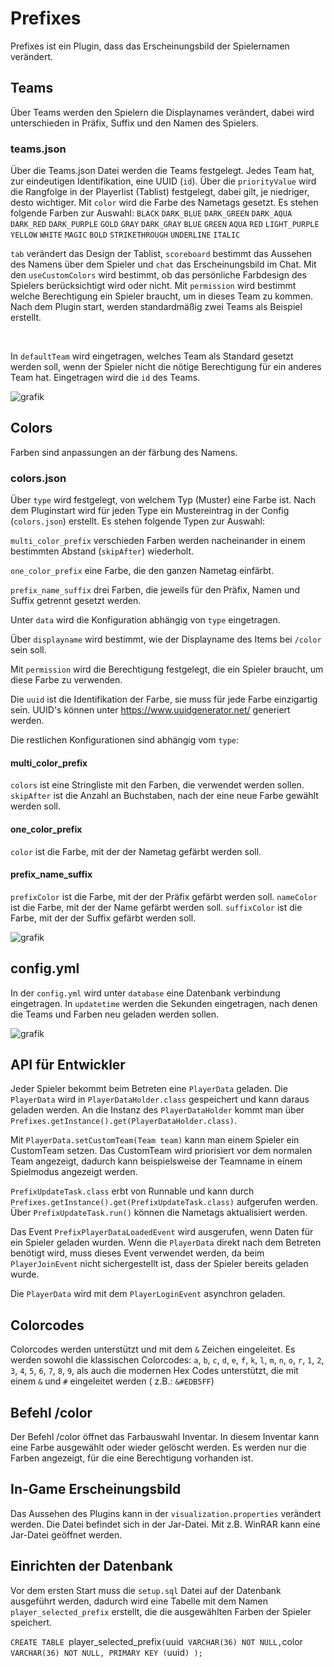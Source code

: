 # Prefixes

Prefixes ist ein Plugin, dass das Erscheinungsbild der Spielernamen verändert.

## Teams

Über Teams werden den Spielern die Displaynames verändert,
dabei wird unterschieden in Präfix, Suffix und den Namen des Spielers.

### teams.json

Über die Teams.json Datei werden die Teams festgelegt.
Jedes Team hat, zur eindeutigen Identifikation, eine UUID (`id`).
Über die ``priorityValue`` wird die Rangfolge in der Playerlist (Tablist) festgelegt, dabei gilt, je
niedriger, desto wichtiger.
Mit ``color`` wird die Farbe des Nametags gesetzt. Es stehen folgende Farben zur Auswahl:
``BLACK``
``DARK_BLUE``
``DARK_GREEN``
``DARK_AQUA``
``DARK_RED``
``DARK_PURPLE``
``GOLD``
``GRAY``
``DARK_GRAY``
``BLUE``
``GREEN``
``AQUA``
``RED``
``LIGHT_PURPLE``
``YELLOW``
``WHITE``
``MAGIC``
``BOLD``
``STRIKETHROUGH``
``UNDERLINE``
``ITALIC``

``tab`` verändert das Design der Tablist, `scoreboard` bestimmt das Aussehen des Namens über dem
Spieler und `chat` das Erscheinungsbild im Chat.
Mit den `useCustomColors` wird bestimmt, ob das persönliche Farbdesign des Spielers berücksichtigt
wird oder nicht.
Mit ``permission`` wird bestimmt welche Berechtigung ein Spieler braucht, um in dieses Team zu
kommen.
Nach dem Plugin start, werden standardmäßig zwei Teams als Beispiel erstellt.

<br>

In ``defaultTeam`` wird eingetragen, welches Team als Standard gesetzt werden soll, wenn der Spieler
nicht die nötige Berechtigung für ein anderes Team hat. Eingetragen wird die `id` des Teams.

![grafik](https://github.com/Buchstabet/PrefixSystem/assets/71724439/1e6090a7-9473-446a-b39f-68e9167b02be)

## Colors

Farben sind anpassungen an der färbung des Namens.

### colors.json

Über ``type`` wird festgelegt, von welchem Typ (Muster) eine Farbe ist. Nach dem Pluginstart wird
für jeden Type ein Mustereintrag in der Config (``colors.json``) erstellt. Es stehen folgende Typen
zur Auswahl:

`multi_color_prefix` verschieden Farben werden nacheinander in einem bestimmten
Abstand (`skipAfter`) wiederholt.

``one_color_prefix`` eine Farbe, die den ganzen Nametag einfärbt.

``prefix_name_suffix`` drei Farben, die jeweils für den Präfix, Namen und Suffix getrennt gesetzt
werden.

Unter ``data`` wird die Konfiguration abhängig von `type` eingetragen.
<br>

Über ``displayname`` wird bestimmt, wie der Displayname des Items bei `/color` sein soll.

Mit ``permission`` wird die Berechtigung festgelegt, die ein Spieler braucht, um diese Farbe zu
verwenden.

Die ``uuid`` ist die Identifikation der Farbe, sie muss für jede Farbe einzigartig sein.
UUID's können unter https://www.uuidgenerator.net/ generiert werden.

Die restlichen Konfigurationen sind abhängig vom ``type``:

#### multi_color_prefix

``colors`` ist eine Stringliste mit den Farben, die verwendet werden sollen.
``skipAfter`` ist die Anzahl an Buchstaben, nach der eine neue Farbe gewählt werden soll.

#### one_color_prefix

``color`` ist die Farbe, mit der der Nametag gefärbt werden soll.

#### prefix_name_suffix

``prefixColor`` ist die Farbe, mit der der Präfix gefärbt werden soll.
``nameColor`` ist die Farbe, mit der der Name gefärbt werden soll.
``suffixColor`` ist die Farbe, mit der der Suffix gefärbt werden soll.

![grafik](https://github.com/Buchstabet/PrefixSystem/assets/71724439/839dd477-5842-4e18-9ed4-5d2436ab2c2b)

## config.yml

In der ``config.yml`` wird unter `database` eine Datenbank verbindung eingetragen.
In ``updatetime`` werden die Sekunden eingetragen, nach denen die Teams und Farben neu geladen
werden
sollen.

![grafik](https://github.com/Buchstabet/PrefixSystem/assets/71724439/3dacf3af-9d2a-4a16-a18c-e2e8052de9a3)

## API für Entwickler

Jeder Spieler bekommt beim Betreten eine ``PlayerData`` geladen.
Die ``PlayerData`` wird in ``PlayerDataHolder.class`` gespeichert und kann daraus geladen werden.
An die Instanz des ``PlayerDataHolder`` kommt man
über `Prefixes.getInstance().get(PlayerDataHolder.class)`.

Mit ``PlayerData.setCustomTeam(Team team)`` kann man einem Spieler ein CustomTeam setzen.
Das CustomTeam wird priorisiert vor dem normalen Team angezeigt,
dadurch kann beispielsweise der Teamname in einem Spielmodus angezeigt werden.

``PrefixUpdateTask.class`` erbt von Runnable und kann
durch  `Prefixes.getInstance().get(PrefixUpdateTask.class)` aufgerufen werden.
Über `PrefixUpdateTask.run()` können die Nametags aktualisiert werden.

Das Event ``PrefixPlayerDataLoadedEvent`` wird ausgerufen, wenn Daten für ein Spieler
geladen wurden.
Wenn die ``PlayerData`` direkt nach dem Betreten benötigt wird, muss dieses Event verwendet
werden, da beim ``PlayerJoinEvent`` nicht sichergestellt ist, dass der Spieler bereits geladen
wurde.

Die ``PlayerData`` wird mit dem `PlayerLoginEvent` asynchron geladen.

## Colorcodes

Colorcodes werden unterstützt und mit dem ``&`` Zeichen eingeleitet. Es werden sowohl die
klassischen Colorcodes:
`a`, `b`, `c`, `d`, `e`, `f`, `k`, `l`, `m`, `n`, `o`, `r`, `1`, `2`, `3`, `4`, `5`, `6`, `7`, `8`, `9`,
als auch die modernen Hex Codes unterstützt, die mit einem `&` und `#` eingeleitet werden (
z.B.: `&#EDB5FF`)

## Befehl /color

Der Befehl /color öffnet das Farbauswahl Inventar. In diesem Inventar kann eine Farbe ausgewählt
oder wieder gelöscht werden.
Es werden nur die Farben angezeigt, für die eine Berechtigung vorhanden ist.

## In-Game Erscheinungsbild

Das Aussehen des Plugins kann in der ``visualization.properties`` verändert werden.
Die Datei befindet sich in der Jar-Datei. Mit z.B. WinRAR kann eine Jar-Datei geöffnet werden.

## Einrichten der Datenbank

Vor dem ersten Start muss die ``setup.sql`` Datei auf der Datenbank ausgeführt werden, dadurch wird
eine Tabelle mit dem Namen `player_selected_prefix` erstellt, die die ausgewählten Farben der
Spieler speichert.

`CREATE TABLE `player_selected_prefix`
(
    `uuid`  VARCHAR(36) NOT NULL,
    `color` VARCHAR(36) NOT NULL,
    PRIMARY KEY (`uuid`)
);`
